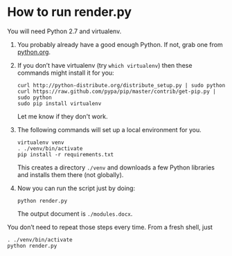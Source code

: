 # How to run render.py

You will need Python 2.7 and virtualenv.

1.  You probably already have a good enough Python.
    If not, grab one from [python.org](http://python.org/).

2.  If you don&rsquo;t have virtualenv (try `which virtualenv`) then
    these commands might install it for you:

        curl http://python-distribute.org/distribute_setup.py | sudo python
        curl https://raw.github.com/pypa/pip/master/contrib/get-pip.py | sudo python
        sudo pip install virtualenv

    Let me know if they don't work.

3.  The following commands will set up a local environment for you.

        virtualenv venv
        . ./venv/bin/activate
        pip install -r requirements.txt

    This creates a directory `./venv` and downloads a few Python
    libraries and installs them there (not globally).

4.  Now you can run the script just by doing:

        python render.py

    The output document is `./modules.docx`.

You don&rsquo;t need to repeat those steps every time.
From a fresh shell, just

    . ./venv/bin/activate
    python render.py

